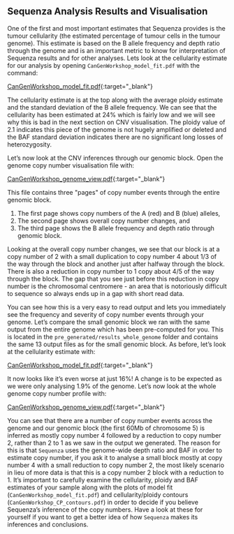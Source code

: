 ## Sequenza Analysis Results and Visualisation

One of the first and most important estimates that Sequenza provides is
the tumour cellularity (the estimated percentage of tumour cells in the
tumour genome). This estimate is based on the B allele frequency and
depth ratio through the genome and is an important metric to know for
interpretation of Sequenza results and for other analyses. Lets look at
the cellularity estimate for our analysis by opening
`CanGenWorkshop_model_fit.pdf` with the command:

  [CanGenWorkshop_model_fit.pdf](repo:sequenza_results/CanGenWorkshop_model_fit.pdf){:target="_blank"}

The cellularity estimate is at the top along with the average ploidy
estimate and the standard deviation of the B allele frequency. We can
see that the cellularity has been estimated at 24% which is fairly low
and we will see why this is bad in the next section on CNV
visualisation. The ploidy value of 2.1 indicates this piece of the
genome is not hugely amplified or deleted and the BAF standard deviation
indicates there are no significant long losses of heterozygosity.

Let’s now look at the CNV inferences through our genomic block. Open the
genome copy number visualisation file with:

  [CanGenWorkshop_genome_view.pdf](repo:sequenza_results/CanGenWorkshop_genome_view.pdf){:target="_blank"}

This file contains three "pages" of copy number events through the
entire genomic block.

1. The first page shows copy numbers of the A (red) and B (blue) alleles,
2. The second page shows overall copy number changes, and
3. The third page shows the B allele frequency and depth ratio through
genomic block.  

Looking at the overall copy number changes, we see that
our block is at a copy number of 2 with a small duplication to copy
number 4 about 1/3 of the way through the block and another just after
halfway through the block. There is also a reduction in copy number to 1
copy about 4/5 of the way through the block. The gap that you see just
before this reduction in copy number is the chromosomal centromere - an
area that is notoriously difficult to sequence so always ends up in a
gap with short read data.

You can see how this is a very easy to read output and lets you
immediately see the frequency and severity of copy number events through
your genome. Let’s compare the small genomic block we ran with the same
output from the entire genome which has been pre-computed for you. This
is located in the `pre_generated/results_whole_genome` folder and
contains the same 13 output files as for the small genomic block. As
before, let’s look at the cellularity estimate with:

  [CanGenWorkshop_model_fit.pdf](repo:pre_generated/results_whole_genome/CanGenWorkshop_model_fit.pdf){:target="_blank"}

It now looks like it’s even worse at just 16%! A change is to be
expected as we were only analysing 1.9% of the genome. Let’s now look at
the whole genome copy number profile with:

  [CanGenWorkshop_genome_view.pdf](repo:pre_generated/results_whole_genome/CanGenWorkshop_genome_view.pdf){:target="_blank"}

You can see that there are a number of copy number events across the
genome and our genomic block (the first 60Mb of chromosome 5) is
inferred as mostly copy number 4 followed by a reduction to copy number
2, rather than 2 to 1 as we saw in the output we generated. The reason
for this is that `Sequenza` uses the genome-wide depth ratio and BAF in
order to estimate copy number, if you ask it to analyse a small block
mostly at copy number 4 with a small reduction to copy number 2, the
most likely scenario in lieu of more data is that this is a copy number
2 block with a reduction to 1. It’s important to carefully examine the
cellularity, ploidy and BAF estimates of your sample along with the
plots of model fit (`CanGenWorkshop_model_fit.pdf`) and
cellularity/ploidy contours (`CanGenWorkshop_CP_contours.pdf`) in order
to decide if you believe Sequenza’s inference of the copy numbers. Have
a look at these for yourself if you want to get a better idea of how
`Sequenza` makes its inferences and conclusions.
